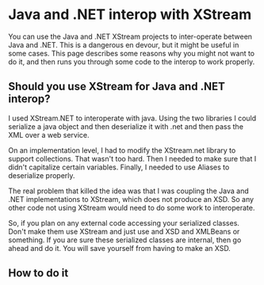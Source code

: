 # Java and .NET interop with XStream #

You can use the Java and .NET XStream projects to inter-operate between Java and .NET. This is a dangerous en devour, but it might be useful in some cases. This page describes some reasons why you might not want to do it, and then runs you through some code to the interop to work properly.

## Should you use XStream for Java and .NET interop? ##

I used XStream.NET to interoperate with java. Using the two libraries I could serialize a java object and then deserialize it with .net and then pass the XML over a web service.

On an implementation level, I had to modify the XStream.net library to support collections. That wasn't too hard. Then I needed to make sure that I didn't capitalize certain variables. Finally, I needed to use Aliases to deserialize properly.

The real problem that killed the idea was that I was coupling the Java and .NET implementations to XStream, which does not produce an XSD. So any other code not using XStream would need to do some work to interoperate.

So, if you plan on any external code accessing your serialized classes. Don't make them use XStream and just use and XSD and XMLBeans or something. If you are sure these serialized classes are internal, then go ahead and do it. You will save yourself from having to make an XSD.

## How to do it ##

